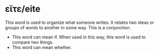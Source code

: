 # εἴτε/eite
This word is used to organize what someone writes. It relates two ideas or groups of words to another in some way. This is a conjunction.

* This word can mean if. When used in this way, this word is used to compare two things.
* This word can mean whether. 
